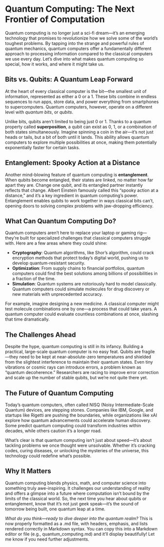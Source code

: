 # Quantum Computing: The Next Frontier of Computation

Quantum computing is no longer just a sci-fi dream—it’s an emerging technology that promises to revolutionize how we solve some of the world’s toughest problems. By tapping into the strange and powerful rules of quantum mechanics, quantum computers offer a fundamentally different approach to processing information compared to the classical computers we use every day. Let’s dive into what makes quantum computing so special, how it works, and where it might take us.

## Bits vs. Qubits: A Quantum Leap Forward

At the heart of every classical computer is the bit—the smallest unit of information, represented as either a 0 or a 1. These bits combine in endless sequences to run apps, store data, and power everything from smartphones to supercomputers. Quantum computers, however, operate on a different level with *quantum bits*, or *qubits*.

Unlike bits, qubits aren’t limited to being just 0 or 1. Thanks to a quantum property called **superposition**, a qubit can exist as 0, 1, or a combination of both states simultaneously. Imagine spinning a coin in the air—it’s not just heads or tails, but a bit of both until it lands. This ability allows quantum computers to explore multiple possibilities at once, making them potentially exponentially faster for certain tasks.

## Entanglement: Spooky Action at a Distance

Another mind-blowing feature of quantum computing is **entanglement**. When qubits become entangled, their states are linked, no matter how far apart they are. Change one qubit, and its entangled partner instantly reflects that change. Albert Einstein famously called this “spooky action at a distance,” and it’s a key ingredient in quantum computing’s power. Entanglement enables qubits to work together in ways classical bits can’t, opening doors to solving complex problems with jaw-dropping efficiency.

## What Can Quantum Computing Do?

Quantum computers aren’t here to replace your laptop or gaming rig—they’re built for specialized challenges that classical computers struggle with. Here are a few areas where they could shine:

- **Cryptography**: Quantum algorithms, like Shor’s algorithm, could crack encryption methods that protect today’s digital world, pushing us to develop quantum-resistant security.
- **Optimization**: From supply chains to financial portfolios, quantum computers could find the best solutions among billions of possibilities in a fraction of the time.
- **Simulation**: Quantum systems are notoriously hard to model classically. Quantum computers could simulate molecules for drug discovery or new materials with unprecedented accuracy.

For example, imagine designing a new medicine. A classical computer might test molecule combinations one by one—a process that could take years. A quantum computer could evaluate countless combinations at once, slashing that time dramatically.

## The Challenges Ahead

Despite the hype, quantum computing is still in its infancy. Building a practical, large-scale quantum computer is no easy feat. Qubits are fragile—they need to be kept at near-absolute-zero temperatures and shielded from the slightest interference to maintain their quantum states. Even tiny vibrations or cosmic rays can introduce errors, a problem known as “quantum decoherence.” Researchers are racing to improve error correction and scale up the number of stable qubits, but we’re not quite there yet.

## The Future of Quantum Computing

Today’s quantum computers, often called NISQ (Noisy Intermediate-Scale Quantum) devices, are stepping stones. Companies like IBM, Google, and startups like Rigetti are pushing the boundaries, while organizations like xAI  explore how quantum advancements could accelerate human discovery. Some predict quantum computing could transform industries within decades, while others caution it’s a longer road.

What’s clear is that quantum computing isn’t just about speed—it’s about tackling problems we once thought were unsolvable. Whether it’s cracking codes, curing diseases, or unlocking the mysteries of the universe, this technology could redefine what’s possible.

## Why It Matters

Quantum computing blends physics, math, and computer science into something truly awe-inspiring. It challenges our understanding of reality and offers a glimpse into a future where computation isn’t bound by the limits of the classical world. So, the next time you hear about qubits or entanglement, know that it’s not just geek speak—it’s the sound of tomorrow being built, one quantum leap at a time.

*What do you think—ready to dive deeper into the quantum realm?*
This is now properly formatted as a .md file, with headers, emphasis, and lists rendered correctly in Markdown syntax. You can copy this into a Markdown editor or file (e.g., quantum_computing.md) and it’ll display beautifully! Let me know if you need further adjustments.
